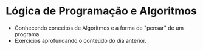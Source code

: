 # Lógica de Programação e Algoritmos

- Conhecendo conceitos de Algoritmos e a forma de "pensar" de um programa.
- Exercícios aprofundando o conteúdo do dia anterior.